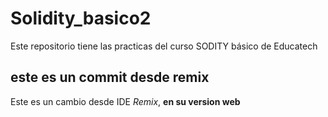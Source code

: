 # Solidity_basico2
Este repositorio tiene las practicas del curso SODITY básico de Educatech
## este es un commit desde remix
Este es un cambio desde IDE *Remix*, **en su version web**